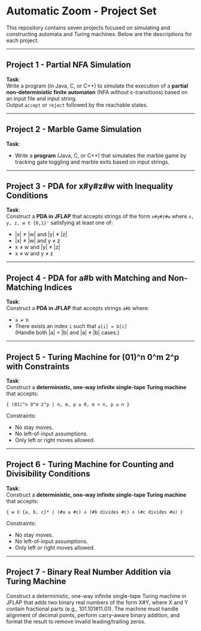# Automatic Zoom - Project Set

This repository contains seven projects focused on simulating and constructing automata and Turing machines. Below are the descriptions for each project:

---

## Project 1 - Partial NFA Simulation

**Task**:  
Write a program (in Java, C, or C++) to simulate the execution of a **partial non-deterministic finite automaton** (NFA without ε-transitions) based on an input file and input string.  
Output `accept` or `reject` followed by the reachable states.

---

## Project 2 - Marble Game Simulation

**Task**:  
- Write a **program** (Java, C, or C++) that simulates the marble game by tracking gate toggling and marble exits based on input strings.

---

## Project 3 - PDA for x#y#z#w with Inequality Conditions

**Task**:  
Construct a **PDA in JFLAP** that accepts strings of the form `x#y#z#w` where `x, y, z, w ∈ {0,1}⁺` satisfying at least one of:
- |x| ≠ |w| and |y| ≠ |z|
- |x| ≠ |w| and y ≠ z
- x ≠ w and |y| ≠ |z|
- x ≠ w and y ≠ z

---

## Project 4 - PDA for a#b with Matching and Non-Matching Indices

**Task**:  
Construct a **PDA in JFLAP** that accepts strings `a#b` where:
- `a ≠ b`
- There exists an index `i` such that `a[i] = b[i]`  
(Handle both |a| = |b| and |a| ≠ |b| cases.)

---

## Project 5 - Turing Machine for (01)^n 0^m 2^p with Constraints

**Task**:  
Construct a **deterministic, one-way infinite single-tape Turing machine** that accepts:
```
{ (01)^n 0^m 2^p | n, m, p ≥ 0, m < n, p ≤ n }
```
Constraints:
- No stay moves.
- No left-of-input assumptions.
- Only left or right moves allowed.

---

## Project 6 - Turing Machine for Counting and Divisibility Conditions

**Task**:  
Construct a **deterministic, one-way infinite single-tape Turing machine** that accepts:
```
{ w ∈ {a, b, c}* | (#a ≥ #c) ∧ (#b divides #c) ∧ (#c divides #a) }
```
Constraints:
- No stay moves.
- No left-of-input assumptions.
- Only left or right moves allowed.

---

## Project 7 - Binary Real Number Addition via Turing Machine

Construct a deterministic, one-way infinite single-tape Turing machine in JFLAP that adds two binary real numbers of the form X#Y, where X and Y contain fractional parts (e.g., 101.101#11.01). The machine must handle alignment of decimal points, perform carry-aware binary addition, and format the result to remove invalid leading/trailing zeros.
